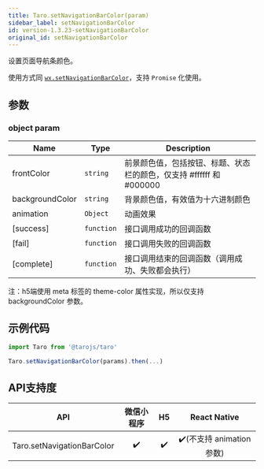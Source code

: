 ```yaml
---
title: Taro.setNavigationBarColor(param)
sidebar_label: setNavigationBarColor
id: version-1.3.23-setNavigationBarColor
original_id: setNavigationBarColor
---
```


设置页面导航条颜色。

使用方式同 [`wx.setNavigationBarColor`](https://developers.weixin.qq.com/miniprogram/dev/api/wx.setNavigationBarColor.html)，支持 `Promise` 化使用。

## 参数

### object param

| Name | Type | Description |
| --- | --- | --- |
| frontColor | <code>string</code> | 前景颜色值，包括按钮、标题、状态栏的颜色，仅支持 #ffffff 和 #000000 |
| backgroundColor | <code>string</code> | 背景颜色值，有效值为十六进制颜色 |
| animation | <code>Object</code> | 动画效果 |
| [success] | <code>function</code> | 接口调用成功的回调函数 |
| [fail] | <code>function</code> | 接口调用失败的回调函数 |
| [complete] | <code>function</code> | 接口调用结束的回调函数（调用成功、失败都会执行） |
注：h5端使用 meta 标签的 theme-color 属性实现，所以仅支持 backgroundColor 参数。

## 示例代码

```jsx
import Taro from '@tarojs/taro'

Taro.setNavigationBarColor(params).then(...)
```


## API支持度


| API | 微信小程序 | H5 | React Native |
| :-: | :-: | :-: | :-: |
| Taro.setNavigationBarColor | ✔️ | ✔️ | ✔️(不支持 animation 参数) |

